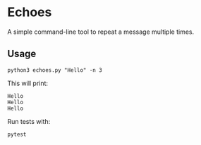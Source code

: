 # Echoes

A simple command-line tool to repeat a message multiple times.

## Usage

```
python3 echoes.py "Hello" -n 3
```

This will print:

```
Hello
Hello
Hello
```

Run tests with:

```
pytest
```
